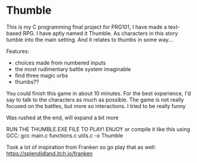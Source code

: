 # Thumble
This is my C programming final project for PRG101, I have made a text-based RPG. I have aptly named it Thumble.
As characters in this story tumble into the main setting. And it relates to thumbs in some way...

Features:
- choices made from numbered inputs
- the most rudimentary battle system imaginable
- find three magic orbs
- thumbs??

You could finish this game in about 10 minutes. For the best experience, I'd say to talk to the characters as much as possible.
The game is not really focused on the battles, but more so interactions. I tried to be really funny

Was rushed at the end, will expand a bit more

RUN THE THUMBLE.EXE FILE TO PLAY! ENJOY
or compile it like this using GCC:
gcc main.c functions.c utils.c -o Thumble

Took a lot of inspiration from Franken so go play that as well: https://splendidland.itch.io/franken
